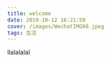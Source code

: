 ```yaml
---
title: welcome
date: 2019-10-12 16:21:59
cover: /images/WechatIMG80.jpeg
tags: 生活
---
```


llalalalal
